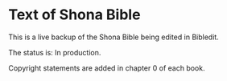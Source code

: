 Text of Shona Bible
===================

This is a live backup of the Shona Bible being edited in Bibledit.

The status is: In production.

Copyright statements are added in chapter 0 of each book.
